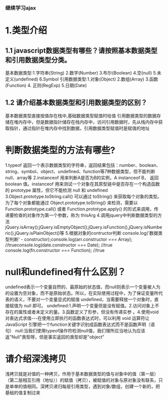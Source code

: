 ### 继续学习ajax
#  1.类型介绍
## 1.1 javascript数据类型有哪些？请按照基本数据类型和引用数据类型分类。
基本数据类型:1.字符串(String) 2.数字(Number) 3.布尔(Boolean) 4.空(null) 5.未定义(undefined)  6.Symbol
引用数据类型:1.对象(Object) 2.数组(Array) 3.函数(Function) 4. 正则(RegExp) 5.日期(Date)
## 1.2 请介绍基本数据类型和引用数据类型的区别？  
基本数据类型直接按值存在栈中,基础数据类型赋值时给值
引用数据类型的数据存储在堆内存中，但是数据指针储存在栈内存中，访问引用数据时，先从栈内存中获取指针，通过指针在堆内存中找到数据，引用数据类型赋值时是赋值的地址
# 判断数据类型的方法有哪些?
1.typeof 返回一个表示数据类型的字符串，返回结果包括：number、boolean、string、symbol、object、undefined、function等7种数据类型，但不能判断null、array等
2.instanceof
用来判断A是否为B的实例，A instanceof B， 返回 boolean 值。instanceof 用来测试一个对象在其原型链中是否存在一个构造函数的 prototype 属性，但它不能检测 null 和 undefined
3.Object.prototype.toString.call()
可以通过 toString() 来获取每个对象的类型。为了每个对象都能通过 Object.prototype.toString() 来检测，需要以 Function.prototype.call() 或者 Function.prototype.apply() 的形式来调用，传递要检查的对象作为第一个参数，称为 thisArg
4.调用jquery中判断数据类型的方法
jQuery.isArray();jQuery.isEmptyObject();jQuery.isFunction(),jQuery.isNumberic(),jQuery.isPlainObject()等
5.根据对象的contructor判断
console.log('数据类型判断' -  constructor);console.log(arr.constructor === Array); //trueconsole.log(date.constructor === Date); //true console.log(fn.constructor === Function); //true
# null和undefined有什么区别？
undefined表示一个变量自然的、最原始的状态值，而null则表示一个变量被人为的设置为空对象，而不是原始状态。所以，在实际使用过程中，为了保证变量所代表的语义，不要对一个变量显式的赋值 undefined，当需要释放一个对象时，直接赋值为 null 即可。
undefined:1.声明一个变量但是没有赋值。2.访问对象上不存在的属性或者未定义的量。3.函数定义了形参，但没有传递实参 。4.使用void对表达式求值---在使用立即执行的函数表达式时，可以利用 void 运算符让 JavaScript 引擎把一个function关键字识别成函数表达式而不是函数声明（语句）
null:当我们使用typeof操作符检测null值，我们理所应当地认为应该返"Null"类型呀，但是事实返回的类型却是"object"
# 请介绍深浅拷贝
浅拷贝就是对值的一种拷贝，作用于基本数据类型的值与对象中的值（第一层）（第二层相互引用（地址））的赋值（拷贝），被赋值的对象与原对象没有联系，只是单单的值相同。深拷贝递归每层引用类型，遇到对象/数组，创建一个新的，把基础的值复制过来

